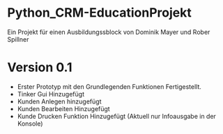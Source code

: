 # Python_CRM-EducationProjekt
 Ein Projekt für einen Ausbildungssblock von Dominik Mayer und Rober Spillner
 
 # Version 0.1
 - Erster Prototyp mit den Grundlegenden Funktionen Fertigestellt.
 - Tinker Gui Hinzugefügt
 - Kunden Anlegen hinzugefügt
 - Kunden Bearbeiten Hinzugefügt
 - Kunde Drucken Funktion Hinzugefügt (Aktuell nur Infoausgabe in der Konsole)

